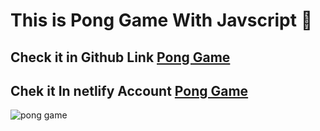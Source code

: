 <h1>This is Pong Game  With Javscript 🥰</h1>

<h2> Check it in Github Link <a href="https://maryama-mohamed.github.io/Pong-Game/"> Pong Game </a></h2>

<h2> Chek it In netlify Account <a href="pong-game-two.netlify.app">Pong Game  </a> </h2>

![pong game](https://github.com/user-attachments/assets/83046a51-4df9-4291-a0bd-112257f7a3ce)
